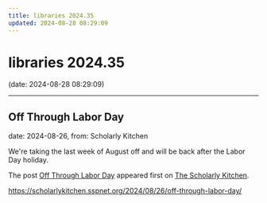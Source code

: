 ```yaml
---
title: libraries 2024.35
updated: 2024-08-28 08:29:09
---
```


# libraries 2024.35

(date: 2024-08-28 08:29:09)

---

## Off Through Labor Day

date: 2024-08-26, from: Scholarly Kitchen

<p>We're taking the last week of August off and will be back after the Labor Day holiday. </p>
<p>The post <a href="https://scholarlykitchen.sspnet.org/2024/08/26/off-through-labor-day/">Off Through Labor Day</a> appeared first on <a href="https://scholarlykitchen.sspnet.org">The Scholarly Kitchen</a>.</p>
 

<https://scholarlykitchen.sspnet.org/2024/08/26/off-through-labor-day/>

